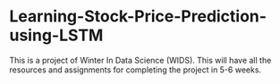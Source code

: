 # Learning-Stock-Price-Prediction-using-LSTM
This is a project of Winter In Data Science (WIDS). This will have all the resources and assignments for completing the project in 5-6 weeks.
